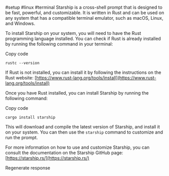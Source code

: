 #setup #linux #terminal
Starship is a cross-shell prompt that is designed to be fast, powerful, and customizable. It is written in Rust and can be used on any system that has a compatible terminal emulator, such as macOS, Linux, and Windows.

To install Starship on your system, you will need to have the Rust programming language installed. You can check if Rust is already installed by running the following command in your terminal:

Copy code

`rustc --version`

If Rust is not installed, you can install it by following the instructions on the Rust website: [https://www.rust-lang.org/tools/install](https://www.rust-lang.org/tools/install)

Once you have Rust installed, you can install Starship by running the following command:

Copy code

`cargo install starship`

This will download and compile the latest version of Starship, and install it on your system. You can then use the `starship` command to customize and run the prompt.

For more information on how to use and customize Starship, you can consult the documentation on the Starship GitHub page: [https://starship.rs/](https://starship.rs/)

Regenerate response
